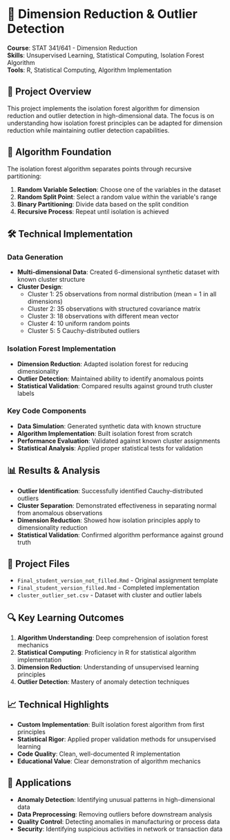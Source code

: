 # 🎯 Dimension Reduction & Outlier Detection

**Course**: STAT 341/641 - Dimension Reduction  
**Skills**: Unsupervised Learning, Statistical Computing, Isolation Forest Algorithm  
**Tools**: R, Statistical Computing, Algorithm Implementation

## 🎯 Project Overview

This project implements the isolation forest algorithm for dimension reduction and outlier detection in high-dimensional data. The focus is on understanding how isolation forest principles can be adapted for dimension reduction while maintaining outlier detection capabilities.

## 🧠 Algorithm Foundation

The isolation forest algorithm separates points through recursive partitioning:

1. **Random Variable Selection**: Choose one of the variables in the dataset
2. **Random Split Point**: Select a random value within the variable's range
3. **Binary Partitioning**: Divide data based on the split condition
4. **Recursive Process**: Repeat until isolation is achieved

## 🛠️ Technical Implementation

### Data Generation

- **Multi-dimensional Data**: Created 6-dimensional synthetic dataset with known cluster structure
- **Cluster Design**:
  - Cluster 1: 25 observations from normal distribution (mean = 1 in all dimensions)
  - Cluster 2: 35 observations with structured covariance matrix
  - Cluster 3: 18 observations with different mean vector
  - Cluster 4: 10 uniform random points
  - Cluster 5: 5 Cauchy-distributed outliers

### Isolation Forest Implementation

- **Dimension Reduction**: Adapted isolation forest for reducing dimensionality
- **Outlier Detection**: Maintained ability to identify anomalous points
- **Statistical Validation**: Compared results against ground truth cluster labels

### Key Code Components

- **Data Simulation**: Generated synthetic data with known structure
- **Algorithm Implementation**: Built isolation forest from scratch
- **Performance Evaluation**: Validated against known cluster assignments
- **Statistical Analysis**: Applied proper statistical tests for validation

## 📊 Results & Analysis

- **Outlier Identification**: Successfully identified Cauchy-distributed outliers
- **Cluster Separation**: Demonstrated effectiveness in separating normal from anomalous observations
- **Dimension Reduction**: Showed how isolation principles apply to dimensionality reduction
- **Statistical Validation**: Confirmed algorithm performance against ground truth

## 📁 Project Files

- `Final_student_version_not_filled.Rmd` - Original assignment template
- `Final_student_version_filled.Rmd` - Completed implementation
- `cluster_outlier_set.csv` - Dataset with cluster and outlier labels

## 🔍 Key Learning Outcomes

1. **Algorithm Understanding**: Deep comprehension of isolation forest mechanics
2. **Statistical Computing**: Proficiency in R for statistical algorithm implementation
3. **Dimension Reduction**: Understanding of unsupervised learning principles
4. **Outlier Detection**: Mastery of anomaly detection techniques

## 📈 Technical Highlights

- **Custom Implementation**: Built isolation forest algorithm from first principles
- **Statistical Rigor**: Applied proper validation methods for unsupervised learning
- **Code Quality**: Clean, well-documented R implementation
- **Educational Value**: Clear demonstration of algorithm mechanics

## 🎯 Applications

- **Anomaly Detection**: Identifying unusual patterns in high-dimensional data
- **Data Preprocessing**: Removing outliers before downstream analysis
- **Quality Control**: Detecting anomalies in manufacturing or process data
- **Security**: Identifying suspicious activities in network or transaction data
